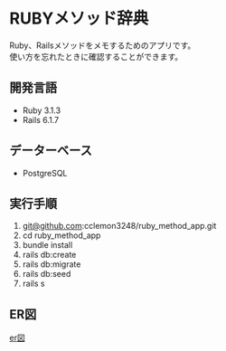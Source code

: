 # RUBYメソッド辞典
Ruby、Railsメソッドをメモするためのアプリです。  
使い方を忘れたときに確認することができます。

## 開発言語
- Ruby 3.1.3
- Rails 6.1.7

## データーベース
- PostgreSQL

## 実行手順
1. git@github.com:cclemon3248/ruby_method_app.git  
1. cd ruby_method_app  
1. bundle install  
1. rails db:create  
1. rails db:migrate  
1. rails db:seed
1. rails s

## ER図
[er図](erd.pdf)
